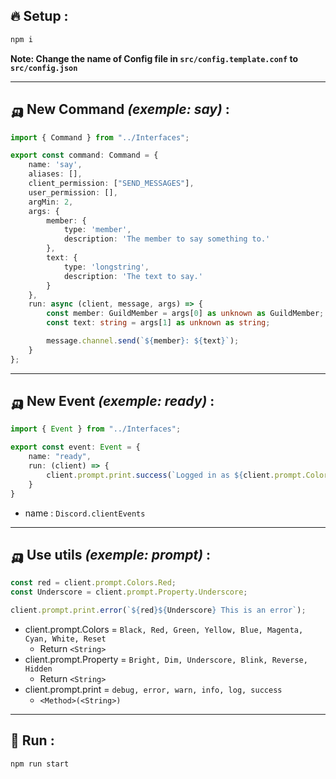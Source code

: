 ## 🔥 Setup :

```bash
npm i
```
**Note: Change the name of Config file in `src/config.template.conf` to `src/config.json`**

---

## 🛺 New Command *(exemple: say)* : 
```ts
import { Command } from "../Interfaces";

export const command: Command = {
    name: 'say',
    aliases: [],
    client_permission: ["SEND_MESSAGES"],
    user_permission: [],
    argMin: 2,
    args: {
        member: {
            type: 'member',
            description: 'The member to say something to.'
        },
        text: {
            type: 'longstring',
            description: 'The text to say.'
        }
    },
    run: async (client, message, args) => {
        const member: GuildMember = args[0] as unknown as GuildMember;
        const text: string = args[1] as unknown as string;

        message.channel.send(`${member}: ${text}`);
    }
};
```

---

## 🛺 New Event *(exemple: ready)* :
```ts
import { Event } from "../Interfaces";

export const event: Event = {
    name: "ready",
    run: (client) => {
        client.prompt.print.success(`Logged in as ${client.prompt.Colors.Black}${client.user.tag}!`);
    }
}
```
- name : `Discord.clientEvents`

---

## 🛺 Use utils *(exemple: prompt)* :

```ts
const red = client.prompt.Colors.Red;
const Underscore = client.prompt.Property.Underscore;

client.prompt.print.error(`${red}${Underscore} This is an error`);
```

- client.prompt.Colors = `Black, Red, Green, Yellow, Blue, Magenta, Cyan, White, Reset`
    - Return `<String>`
- client.prompt.Property = `Bright, Dim, Underscore, Blink, Reverse, Hidden`
    - Return `<String>`
- client.prompt.print = `debug, error, warn, info, log, success`
    - `<Method>(<String>)`

---

## 🧨 Run :
```bash
npm run start
```